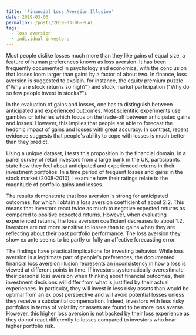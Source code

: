 ```yaml
---
title: 'Financial Loss Aversion Illusion'
date: 2019-03-06
permalink: /posts/2019-03-06-FLAI
tags:
  - loss aversion
  - individual investors
---
```


Most people dislike losses much more than they like gains of equal size, a feature of human preferences known as loss aversion. It has been frequently documented in psychology and economics, with the conclusion that losses loom larger than gains by a factor of about two. In finance, loss aversion is suggested to explain, for instance, the equity premium puzzle ("Why are stock returns so high?") and stock market participation ("Why do so few people invest in stocks?").

In the evaluation of gains and losses, one has to distinguish between anticipated and experienced outcomes. Most scientific experiments use gambles or lotteries which focus on the trade-off between anticipated gains and losses. However, this implies that people are able to forecast the hedonic impact of gains and losses with great accuracy. In contrast, recent evidence suggests that people's ability to cope with losses is much better than they predict.

Using a unique dataset, I tests this proposition in the financial domain. In a panel survey of retail investors from a large bank in the UK, participants state how they feel about anticipated and experienced returns in their investment portfolios. In a time period of frequent losses and gains in the stock market (2008-2010), I examine how their ratings relate to the magnitude of portfolio gains and losses.

The results demonstrate that loss aversion is strong for anticipated outcomes, for which I obtain a loss aversion coefficient of about 2.2. This means that investors react twice as much to negative expected returns as compared to positive expected returns. However, when evaluating experienced returns, the loss aversion coefficient decreases to about 1.2. Investors are not more sensitive to losses than to gains when they are reflecting about their past portfolio performance. The loss aversion they show ex ante seems to be partly or fully an affective forecasting error.

The findings have practical implications for investing behavior. While loss aversion is a legitimate part of people's preferences, the documented financial loss aversion illusion represents an inconsistency in how a loss is viewed at different points in time. If investors systematically overestimate their personal loss aversion when thinking about financial outcomes, their investment decisions will differ from what is justified by their actual experiences. In particular, they will invest in less risky assets than would be optimal from an ex post perspective and will avoid potential losses unless they receive a substantial compensation. Indeed, investors with less risky portfolios in terms of volatility or assets are found to be more loss averse. However, this higher loss aversion is not backed by their loss experience as they do not react differently to losses compared to investors who bear higher portfolio risk.
